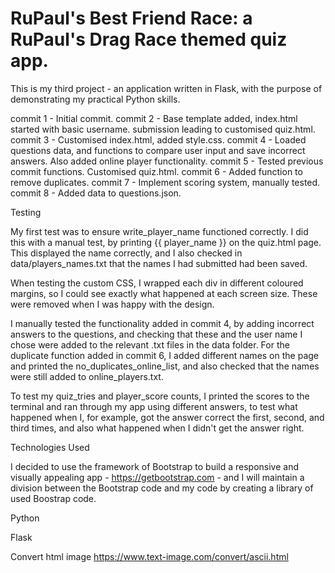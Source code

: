 # RuPaul's Best Friend Race: a RuPaul's Drag Race themed quiz app.

This is my third project - an application written in Flask, with the purpose of 
demonstrating my practical Python skills.

commit 1 - Initial commit.
commit 2 - Base template added, index.html started with basic username.
            submission leading to customised quiz.html.
commit 3 - Customised index.html, added style.css.
commit 4 - Loaded questions data, and functions to compare user input and save incorrect answers.
            Also added online player functionality.
commit 5 - Tested previous commit functions. Customised quiz.html.
commit 6 - Added function to remove duplicates. 
commit 7 - Implement scoring system, manually tested.
commit 8 - Added data to questions.json.


Testing

My first test was to ensure write_player_name functioned correctly. I did this 
with a manual test, by printing {{ player_name }} on the quiz.html page. This
displayed the name correctly, and I also checked in data/players_names.txt that
the names I had submitted had been saved.

When testing the custom CSS, I wrapped each div in different coloured margins,
so I could see exactly what happened at each screen size. These were removed
when I was happy with the design.

I manually tested the functionality added in commit 4, by adding incorrect
answers to the questions, and checking that these and the user name I chose
were added to the relevant .txt files in the data folder. For the  
duplicate function added in commit 6, I added different names on the page
and printed the no_duplicates_online_list, and also checked that the names
were still added to online_players.txt.

To test my quiz_tries and player_score counts, I printed the scores to the
terminal and ran through my app using different answers, to test what happened
when I, for example, got the answer correct the first, second, and third times, 
and also what happened when I didn't get the answer right.


Technologies Used

I decided to use the framework of Bootstrap to build a responsive and visually
appealing app - https://getbootstrap.com - and I will maintain a division
between the Bootstrap code and my code by creating a library of used Boostrap
code.

Python

Flask

Convert html image https://www.text-image.com/convert/ascii.html